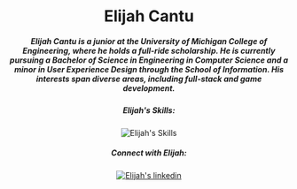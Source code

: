 <div align="center">
    <h1>Elijah Cantu</h1>
    <h5>
        Elijah Cantu is a junior at the University of Michigan College of Engineering, where he holds a full-ride scholarship. He is currently pursuing a Bachelor of Science in Engineering in Computer Science and a minor in User Experience Design through the School of Information. His interests span diverse areas, including full-stack and game development.
    </h5>
    <h5>Elijah's Skills:</h5>
    <img src="https://skillicons.dev/icons?i=js,html,css,py,bash,cs,cpp,c,sqlite,aws,cloudflare,nodejs,react,flask,django,webpack,nginx" alt="Elijah's Skills">
    <h5>Connect with Elijah:</h5>
    <a href="https://www.linkedin.com/in/elijahcantu">
        <img src="https://skillicons.dev/icons?i=linkedin" alt="Elijah's linkedin">
    </a>
</div>
